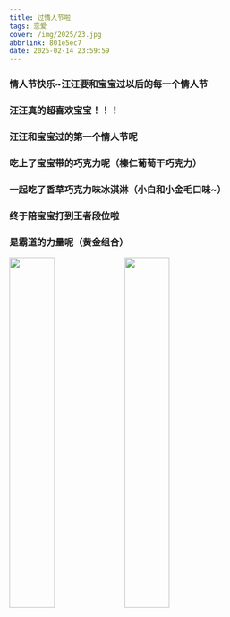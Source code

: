 ```yaml
---
title: 过情人节啦
tags: 恋爱
cover: /img/2025/23.jpg
abbrlink: 801e5ec7
date: 2025-02-14 23:59:59
---
```


### 情人节快乐~汪汪要和宝宝过以后的每一个情人节
### 汪汪真的超喜欢宝宝！！！

### 汪汪和宝宝过的第一个情人节呢
### 吃上了宝宝带的巧克力呢（榛仁葡萄干巧克力）
### 一起吃了香草巧克力味冰淇淋（小白和小金毛口味~）

### 终于陪宝宝打到王者段位啦
### 是霸道的力量呢（黄金组合）

<img src="/img/2025/21.jpg" width="40%" height="40%">
<img src="/img/2025/22.jpg" width="40%" height="40%">